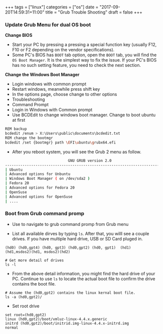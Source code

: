 +++
tags =  ["linux"]
categories = ["os"]
date = "2017-09-20T14:59:31+11:00"
title = "Grub Trouble Shooting"
draft = false
+++

### Update Grub Menu for dual OS boot

**Change BIOS**
* Start your PC by pressing a pressing a special function key (usually F12, F10 or F2 depending on the vendor specifications).
* Some PC's BIOS has `BOOT` tab option, open the `BOOT` tab, you will find the `OS Boot Manager`. It is the simplest way to fix the issue. If your PC's BIOS has no such setting feature, you need to check the next section. 

**Change the Windows Boot Manager**
* Login windows with common prompt 
* Restart windows, meanwhile press shift key
* In the options page, choose change to other options
* Troubleshooting
* Command Prompt
* Login in Windows with Common prompt
* Use BCDEdit to change windows boot manager. Change to boot ubuntu at first

```bash
REM backup
bcdedit /enum > X:\Users\public\documents\bcdedit.txt
REM change the bootmgr 
bcdedit /set {bootmgr} path \EFI\ubuntu\grubx64.efi
```
* After you reboot system, you will see the Grub 2 menu as follow.

```bash
                             GNU GRUB version 2.0
---------------------------------------------------------------------------------- 
| Ubuntu 
| Advanced options for Unbuntu
| Windows Boot Manager ( on /dev/sda2 )
| Fedora 20
| Advanced options for Fedora 20
| OpenSuse 
| Advanced options for OpenSuse
| ....

```


### Boot from Grub command promp

* Use <ESC> to navigate to grub command promp from Grub menu

* List all available dirves by typing `ls`. After that, you willl see a couple drives. If you have multiple hard drive, USB or SD Card pluged in. 

```
(hd0) (hd0,gpt4) (hd0, gpt3) (hd0,gpt2) (hd0, gpt1)  (hd1) (hd1,msdos2)(hd1, msdos2)(hd2)

# Get more detail of drives
ls -l
```

* From the above detail information, you might find the hard drive of your PC. Continue to use `ls` to locate the actual boot file to confirm the drive contains the boot file. 

```
# Assume the (hd0,gpt2) contains the linux kernal boot file. 
ls -a (hd0,gpt2)/
```

* Set root drive

```
set root=(hd0,gpt2)
linux (hd0,gpt2)/boot/vmluz-linux-4.4.x.generic
initrd (hd0,gpt2)/boot/initrid.img-linux-4.4.x-initrd.img
normal
```




